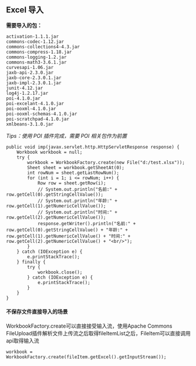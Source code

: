 <!--
 * @Author: Gmsoft - WeiHong Ran
 * @Date: 2019-08-28 20:21:04
 * @LastEditors: Gmsoft - WeiHong Ran
 * @LastEditTime: 2019-08-29 14:21:37
 * @Description: Nothing
 -->

## Excel 导入

**需要导入的包：**

    activation-1.1.1.jar
    commons-codec-1.12.jar
    commons-collections4-4.3.jar
    commons-compress-1.18.jar
    commons-logging-1.2.jar
    commons-math3-3.6.1.jar
    curvesapi-1.06.jar
    jaxb-api-2.3.0.jar
    jaxb-core-2.3.0.1.jar
    jaxb-impl-2.3.0.1.jar
    junit-4.12.jar
    log4j-1.2.17.jar
    poi-4.1.0.jar
    poi-excelant-4.1.0.jar
    poi-ooxml-4.1.0.jar
    poi-ooxml-schemas-4.1.0.jar
    poi-scratchpad-4.1.0.jar
    xmlbeans-3.1.0.jar

_Tips：使用 POI 插件完成，需要 POI 相关包作为前置_

    public void imp(javax.servlet.http.HttpServletResponse response) {
        Workbook workbook = null;
        try {
            workbook = WorkbookFactory.create(new File("d:/test.xlsx"));
            Sheet sheet = workbook.getSheetAt(0);
            int rowNum = sheet.getLastRowNum();
            for (int i = 1; i <= rowNum; i++) {
                Row row = sheet.getRow(i);
				// System.out.println("名前:" + row.getCell(0).getStringCellValue());
				// System.out.println("年龄:" + row.getCell(1).getNumericCellValue());
				// System.out.println("时间:" + row.getCell(2).getNumericCellValue());
                response.getWriter().println("名前:" + row.getCell(0).getStringCellValue() + "年龄:" + row.getCell(1).getNumericCellValue() + "时间:" + row.getCell(2).getNumericCellValue() + "<br/>");
            }
        } catch (IOException e) {
            e.printStackTrace();
        } finally {
            try {
                workbook.close();
            } catch (IOException e) {
                e.printStackTrace();
            }
        }
    }

#### 不保存文件直接导入的场景

WorkbookFactory.create可以直接接受输入流，使用Apache Commons FileUpload插件解析文件上传流之后取得fileItemList之后，FileItem可以直接调用api取得输入流

    workbook = WorkbookFactory.create(fileItem.getExcel().getInputStream());
